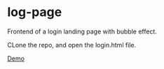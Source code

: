 # log-page

Frontend of a login landing page with bubble effect.

CLone the repo, and open the login.html file.

[Demo](https://pratik0204.github.io/log-page/login.html)
